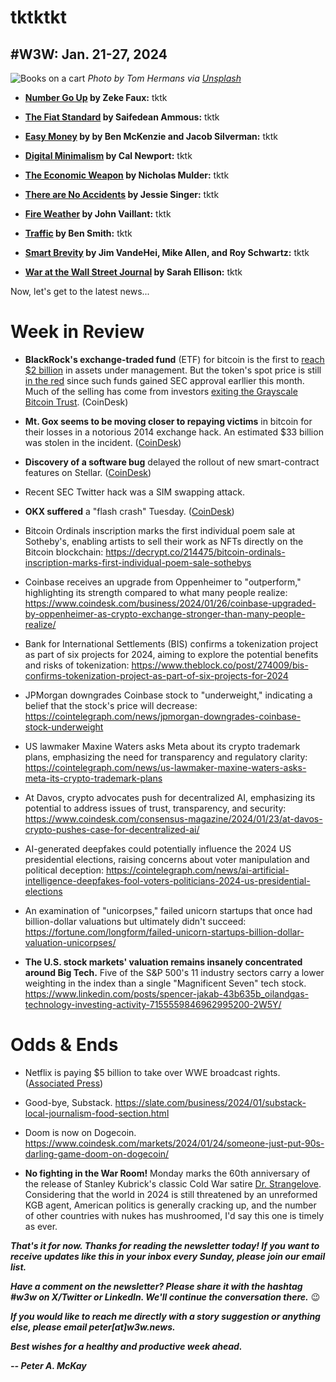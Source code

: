# tktktkt
## #W3W: Jan. 21-27, 2024

![Books on a cart](https://images.unsplash.com/photo-1495446815901-a7297e633e8d)
*Photo by Tom Hermans via [Unsplash](https://unsplash.com/@tomhermans)*

<!--

Lead item. ~450 words: Riff on favorite business books I've read in the past 12 months.

-->

- **[Number Go Up](https://www.amazon.com/Number-Go-Up-Cryptos-Staggering/dp/0593443810/ref=sr_1_1?keywords=number+go+up&sr=8-1) by Zeke Faux:** tktk

- **[The Fiat Standard](https://www.amazon.com/Fiat-Standard-Slavery-Alternative-Civilization/dp/1544526474/ref=sr_1_1?keywords=fiat+standard&sr=8-1) by Saifedean Ammous:** tktk

- **[Easy Money](https://www.amazon.com/Easy-Money-Cryptocurrency-Casino-Capitalism/dp/1419766392/ref=sr_1_4?keywords=Easy+Money&sr=8-4) by by Ben McKenzie and Jacob Silverman:** tktk   

- **[Digital Minimalism](https://www.amazon.com/Digital-Minimalism-Choosing-Focused-Noisy/dp/0525536515/ref=sr_1_1?keywords=digital+minimalism&sr=8-1) by Cal Newport:** tktk

- **[The Economic Weapon](https://www.amazon.com/Economic-Weapon-Rise-Sanctions-Modern/dp/0300259360/ref=tmm_hrd_swatch_0?_encoding=UTF8&sr=8-1) by Nicholas Mulder:** tktk

- **[There are No Accidents](https://www.amazon.com/There-Are-No-Accidents-Disaster_Who/dp/1982129662/ref=tmm_hrd_swatch_0?_encoding=UTF8&sr=8-1) by Jessie Singer:** tktk

- **[Fire Weather](https://www.amazon.com/Fire-Weather-Story-Hotter-World/dp/1524732850/ref=tmm_hrd_swatch_0?_encoding=UTF8&sr=8-2) by John Vaillant:** tktk

- **[Traffic](https://www.amazon.com/Traffic-Genius-Rivalry-Delusion-Billion-Dollar/dp/0593299752/ref=tmm_hrd_swatch_0?_encoding=UTF8&sr=8-1) by Ben Smith:** tktk

- **[Smart Brevity](https://www.amazon.com/Smart-Brevity-Power-Saying-More/dp/1523516976/ref=tmm_hrd_swatch_0?_encoding=UTF8&sr=8-1) by Jim VandeHei, Mike Allen, and Roy Schwartz:** tktk  

- **[War at the Wall Street Journal](https://www.amazon.com/War-Wall-Street-Journal-Struggle/dp/0547152434/ref=sr_1_1?keywords=war+at+the+wall+street+journal&sr=8-1) by Sarah Ellison:** tktk

Now, let's get to the latest news...

# Week in Review

- **BlackRock's exchange-traded fund** (ETF) for bitcoin is the first to [reach $2 billion](https://www.coindesk.com/markets/2024/01/26/blackrocks-bitcoin-etf-first-to-reach-2b-in-aum/) in assets under management. But the token's spot price is still [in the red](https://www.coindesk.com/consensus-magazine/2024/01/26/why-is-everyone-suddenly-bearish-about-bitcoin/) since such funds gained SEC approval earllier this month. Much of the selling has come from investors [exiting the Grayscale Bitcoin Trust](https://www.coindesk.com/markets/2024/01/24/grayscales-gbtc-has-moved-more-than-100k-btc-to-exchange-since-spot-bitcoin-etf-launch/). (CoinDesk)

- **Mt. Gox seems to be moving closer to repaying victims** in bitcoin for their losses in a notorious 2014 exchange hack. An estimated $33 billion was stolen in the incident. ([CoinDesk](https://www.coindesk.com/business/2024/01/23/mt-gox-moves-seemingly-closer-to-bitcoin-repayments-for-2014-hack-victims/))

- **Discovery of a software bug** delayed the rollout of new smart-contract features on Stellar. ([CoinDesk](https://www.coindesk.com/tech/2024/01/27/stellars-foundation-supports-delay-of-smart-contracts-upgrade-after-bug-found/))

- Recent SEC Twitter hack was a SIM swapping attack. <!-- Need link -->

- **OKX suffered** a "flash crash" Tuesday. ([CoinDesk](https://www.coindesk.com/business/2024/01/23/crypto-exchange-okxs-token-suffers-50-flash-crash-amid-liquidation-cascade/))

- Bitcoin Ordinals inscription marks the first individual poem sale at Sotheby's, enabling artists to sell their work as NFTs directly on the Bitcoin blockchain: <https://decrypt.co/214475/bitcoin-ordinals-inscription-marks-first-individual-poem-sale-sothebys>

- Coinbase receives an upgrade from Oppenheimer to "outperform," highlighting its strength compared to what many people realize: <https://www.coindesk.com/business/2024/01/26/coinbase-upgraded-by-oppenheimer-as-crypto-exchange-stronger-than-many-people-realize/>

- Bank for International Settlements (BIS) confirms a tokenization project as part of six projects for 2024, aiming to explore the potential benefits and risks of tokenization: <https://www.theblock.co/post/274009/bis-confirms-tokenization-project-as-part-of-six-projects-for-2024>

- JPMorgan downgrades Coinbase stock to "underweight," indicating a belief that the stock's price will decrease: <https://cointelegraph.com/news/jpmorgan-downgrades-coinbase-stock-underweight>

- US lawmaker Maxine Waters asks Meta about its crypto trademark plans, emphasizing the need for transparency and regulatory clarity: <https://cointelegraph.com/news/us-lawmaker-maxine-waters-asks-meta-its-crypto-trademark-plans>

- At Davos, crypto advocates push for decentralized AI, emphasizing its potential to address issues of trust, transparency, and security: <https://www.coindesk.com/consensus-magazine/2024/01/23/at-davos-crypto-pushes-case-for-decentralized-ai/>

- AI-generated deepfakes could potentially influence the 2024 US presidential elections, raising concerns about voter manipulation and political deception: <https://cointelegraph.com/news/ai-artificial-intelligence-deepfakes-fool-voters-politicians-2024-us-presidential-elections>

- An examination of "unicorpses," failed unicorn startups that once had billion-dollar valuations but ultimately didn't succeed: <https://fortune.com/longform/failed-unicorn-startups-billion-dollar-valuation-unicorpses/>

- **The U.S. stock markets' valuation remains insanely concentrated around Big Tech.** Five of the S&P 500's 11 industry sectors carry a lower weighting in the index than a single "Magnificent Seven" tech stock. https://www.linkedin.com/posts/spencer-jakab-43b635b_oilandgas-technology-investing-activity-7155559846962995200-2W5Y/

# Odds & Ends

- Netflix is paying $5 billion to take over WWE broadcast rights. ([Associated Press](https://www.msn.com/en-us/entertainment/news/wwes-raw-is-moving-to-netflix-next-year-in-a-major-streaming-deal/ar-BB1h87pz))

- Good-bye, Substack. https://slate.com/business/2024/01/substack-local-journalism-food-section.html

- Doom is now on Dogecoin. https://www.coindesk.com/markets/2024/01/24/someone-just-put-90s-darling-game-doom-on-dogecoin/

- **No fighting in the War Room!** Monday marks the 60th anniversary of the release of Stanley Kubrick's classic Cold War satire [Dr. Strangelove](https://www.rottentomatoes.com/m/dr_strangelove). Considering that the world in 2024 is still threatened by an unreformed KGB agent, American politics is generally cracking up, and the number of other countries with nukes has mushroomed, I'd say this one is timely as ever.

_**That's it for now. Thanks for reading the newsletter today! If you want to receive updates like this in your inbox every Sunday, please join our email list.**_

_**Have a comment on the newsletter? Please share it with the hashtag #w3w on X/Twitter or LinkedIn. We'll continue the conversation there.**_ 😉

_**If you would like to reach me directly with a story suggestion or anything else, please email peter[at]w3w.news.**_

<!--Move this content to standing editorial policy page on the website.     _**Note: #Web3Weekly content is intended for journalistic purposes only, not as investment advice. Always [DYOR](https://www.urbandictionary.com/define.php?term=DYOR) and consult appropriate financial professionals before making investment decisions.**_ -->

_**Best wishes for a healthy and productive week ahead.**_  

_**-- Peter A. McKay**_  
